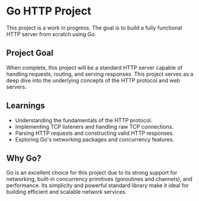 # Go HTTP Project

This project is a work in progress. The goal is to build a fully functional HTTP server from scratch using Go.

## Project Goal

When complete, this project will be a standard HTTP server capable of handling requests, routing, and serving responses. This project serves as a deep dive into the underlying concepts of the HTTP protocol and web servers.

## Learnings

- Understanding the fundamentals of the HTTP protocol.
- Implementing TCP listeners and handling raw TCP connections.
- Parsing HTTP requests and constructing valid HTTP responses.
- Exploring Go's networking packages and concurrency features.

## Why Go?

Go is an excellent choice for this project due to its strong support for networking, built-in concurrency primitives (goroutines and channels), and performance. Its simplicity and powerful standard library make it ideal for building efficient and scalable network services.

